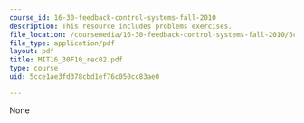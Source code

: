 ```yaml
---
course_id: 16-30-feedback-control-systems-fall-2010
description: This resource includes problems exercises.
file_location: /coursemedia/16-30-feedback-control-systems-fall-2010/5cce1ae3fd378cbd1ef76c050cc83ae0_MIT16_30F10_rec02.pdf
file_type: application/pdf
layout: pdf
title: MIT16_30F10_rec02.pdf
type: course
uid: 5cce1ae3fd378cbd1ef76c050cc83ae0

---
```

None